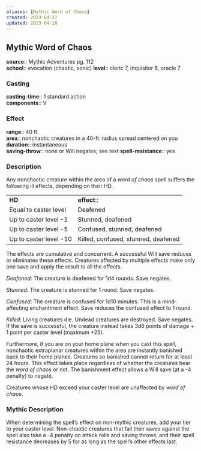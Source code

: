 ```yaml
---
aliases: [Mythic Word of Chaos]
created: 2023-04-27
updated: 2023-04-28
---
```


## Mythic Word of Chaos

**source**:: Mythic Adventures pg. 112  
**school**:: evocation (chaotic, sonic)
**level**:: cleric 7, inquisitor 6, oracle 7

### Casting

**casting-time**:: 1 standard action  
**components**:: V

### Effect

**range**:: 40 ft.  
**area**:: nonchaotic creatures in a 40-ft. radius spread centered on you  
**duration**:: instantaneous  
**saving-throw**:: none or Will negates; see text
**spell-resistance**:: yes

### Description

Any nonchaotic creature within the area of a *word of chaos* spell suffers the following ill effects, depending on their HD.  
  

|                        |                                     |
|------------------------|-------------------------------------|
| **HD**                 | **effect**::                          |
| Equal to caster level  | Deafened                            |
| Up to caster level -1  | Stunned, deafened                   |
| Up to caster level -5  | Confused, stunned, deafened         |
| Up to caster level -10 | Killed, confused, stunned, deafened |

  
The effects are cumulative and concurrent. A successful Will save reduces or eliminates these effects. Creatures affected by multiple effects make only one save and apply the result to all the effects.  
  
*Deafened*: The creature is deafened for 1d4 rounds. Save negates.  
  
*Stunned*: The creature is stunned for 1 round. Save negates.  
  
*Confused*: The creature is confused for 1d10 minutes. This is a mind-affecting enchantment effect. Save reduces the confused effect to 1 round.  
  
*Killed*: Living creatures die. Undead creatures are destroyed. Save negates. If the save is successful, the creature instead takes 3d6 points of damage + 1 point per caster level (maximum +25).  
  
Furthermore, if you are on your home plane when you cast this spell, nonchaotic extraplanar creatures within the area are instantly banished back to their home planes. Creatures so banished cannot return for at least 24 hours. This effect takes place regardless of whether the creatures hear the *word of chaos* or not. The banishment effect allows a Will save (at a -4 penalty) to negate.  
  
Creatures whose HD exceed your caster level are unaffected by *word of chaos*.

### Mythic Description

When determining the spell’s effect on non-mythic creatures, add your tier to your caster level. Non-chaotic creatures that fail their saves against the spell also take a -4 penalty on attack rolls and saving throws, and their spell resistance decreases by 5 for as long as the spell’s other effects last.

